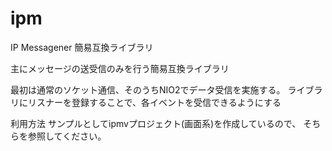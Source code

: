 # ipm
IP Messagener 簡易互換ライブラリ

主にメッセージの送受信のみを行う簡易互換ライブラリ

最初は通常のソケット通信、そのうちNIO2でデータ受信を実施する。
ライブラリにリスナーを登録することで、各イベントを受信できるようにする

利用方法
サンプルとしてipmvプロジェクト(画面系)を作成しているので、
そちらを参照してください。